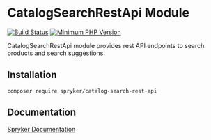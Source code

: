 # CatalogSearchRestApi Module
[![Build Status](https://travis-ci.org/spryker/catalog-search-rest-api.svg)](https://travis-ci.org/spryker/catalog-search-rest-api)
[![Minimum PHP Version](https://img.shields.io/badge/php-%3E%3D%207.3-8892BF.svg)](https://php.net/)

CatalogSearchRestApi module provides rest API endpoints to search products and search suggestions.

## Installation

```
composer require spryker/catalog-search-rest-api
```

## Documentation

[Spryker Documentation](https://academy.spryker.com/developing_with_spryker/module_guide/modules.html)
